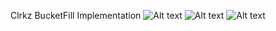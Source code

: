 Clrkz BucketFill Implementation
![Alt text](https://image.prntscr.com/image/hDe4cjl3SByevBniuNTlww.png "Bucket Fill Image")
![Alt text](https://image.prntscr.com/image/bvuFCQvKRWqTSMvhNqpwBg.png "Bucket Fill Image")
![Alt text](https://image.prntscr.com/image/9oCCJdYsQHW5mXkzUxTOUQ.png "Bucket Fill Image")

